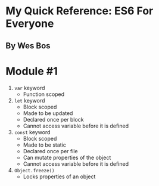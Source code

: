 # My Quick Reference: ES6 For Everyone
## By Wes Bos

# Module #1
1. `var` keyword 
    - Function scoped
2. `let` keyword 
    - Block scoped
    - Made to be updated
    - Declared once per block
    - Cannot access variable before it is defined
3. `const` keyword 
    - Block scoped
    - Made to be static
    - Declared once per file
    - Can mutate properties of the object
    - Cannot access variable before it is defined
4. `Object.freeze()`
    - Locks properties of an object